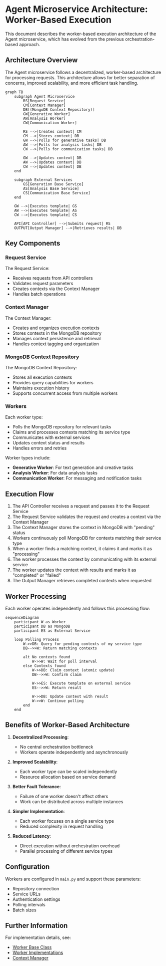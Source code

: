 # Agent Microservice Architecture: Worker-Based Execution

This document describes the worker-based execution architecture of the Agent microservice, which has evolved from the previous orchestration-based approach.

## Architecture Overview

The Agent microservice follows a decentralized, worker-based architecture for processing requests. This architecture allows for better separation of concerns, improved scalability, and more efficient task handling.

```mermaid
graph TB
    subgraph Agent Microservice
        RS[Request Service]
        CM[Context Manager]
        DB[(MongoDB Context Repository)]
        GW[Generative Worker]
        AW[Analysis Worker]
        CW[Communication Worker]
        
        RS -->|Creates context| CM
        CM -->|Stores context| DB
        GW -->|Polls for generative tasks| DB
        AW -->|Polls for analysis tasks| DB
        CW -->|Polls for communication tasks| DB
        
        GW -->|Updates context| DB
        AW -->|Updates context| DB
        CW -->|Updates context| DB
    end
    
    subgraph External Services
        GS[Generation Base Service]
        AS[Analysis Base Service]
        CS[Communication Base Service]
    end
    
    GW -->|Executes template| GS
    AW -->|Executes template| AS
    CW -->|Executes template| CS
    
    API[API Controller] -->|Submits request| RS
    OUTPUT[Output Manager] -->|Retrieves results| DB
```

## Key Components

### Request Service

The Request Service:
- Receives requests from API controllers
- Validates request parameters
- Creates contexts via the Context Manager
- Handles batch operations

### Context Manager

The Context Manager:
- Creates and organizes execution contexts
- Stores contexts in the MongoDB repository
- Manages context persistence and retrieval
- Handles context tagging and organization

### MongoDB Context Repository

The MongoDB Context Repository:
- Stores all execution contexts
- Provides query capabilities for workers
- Maintains execution history
- Supports concurrent access from multiple workers

### Workers

Each worker type:
- Polls the MongoDB repository for relevant tasks
- Claims and processes contexts matching its service type
- Communicates with external services
- Updates context status and results
- Handles errors and retries

Worker types include:
- **Generative Worker**: For text generation and creative tasks
- **Analysis Worker**: For data analysis tasks
- **Communication Worker**: For messaging and notification tasks

## Execution Flow

1. The API Controller receives a request and passes it to the Request Service
2. The Request Service validates the request and creates a context via the Context Manager
3. The Context Manager stores the context in MongoDB with "pending" status
4. Workers continuously poll MongoDB for contexts matching their service type
5. When a worker finds a matching context, it claims it and marks it as "processing"
6. The worker processes the context by communicating with its external service
7. The worker updates the context with results and marks it as "completed" or "failed"
8. The Output Manager retrieves completed contexts when requested

## Worker Processing

Each worker operates independently and follows this processing flow:

```mermaid
sequenceDiagram
    participant W as Worker
    participant DB as MongoDB
    participant ES as External Service
    
    loop Polling Process
        W->>DB: Query for pending contexts of my service type
        DB-->>W: Return matching contexts
        
        alt No contexts found
            W->>W: Wait for poll interval
        else Contexts found
            W->>DB: Claim context (atomic update)
            DB-->>W: Confirm claim
            
            W->>ES: Execute template on external service
            ES-->>W: Return result
            
            W->>DB: Update context with result
            W->>W: Continue polling
        end
    end
```

## Benefits of Worker-Based Architecture

1. **Decentralized Processing**: 
   - No central orchestration bottleneck
   - Workers operate independently and asynchronously

2. **Improved Scalability**:
   - Each worker type can be scaled independently
   - Resource allocation based on service demand

3. **Better Fault Tolerance**:
   - Failure of one worker doesn't affect others
   - Work can be distributed across multiple instances

4. **Simpler Implementation**:
   - Each worker focuses on a single service type
   - Reduced complexity in request handling

5. **Reduced Latency**:
   - Direct execution without orchestration overhead
   - Parallel processing of different service types

## Configuration

Workers are configured in `main.py` and support these parameters:
- Repository connection
- Service URLs
- Authentication settings
- Polling intervals
- Batch sizes

## Further Information

For implementation details, see:
- [Worker Base Class](../../../src/infrastructure/workers/worker_base.py)
- [Worker Implementations](../../../src/infrastructure/workers/)
- [Context Manager](../../../src/application/services/context_manager.py) 